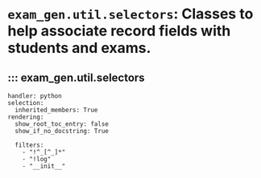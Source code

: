 # `exam_gen.util.selectors`: Classes to help associate record fields with students and exams.

## ::: exam_gen.util.selectors
    handler: python
    selection:
      inherited_members: True
    rendering:
      show_root_toc_entry: false
      show_if_no_docstring: True

      filters:
        - "!^_[^_]*"
        - "!log"
        - "__init__"
